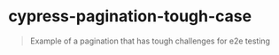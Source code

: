 # cypress-pagination-tough-case

> Example of a pagination that has tough challenges for e2e testing
